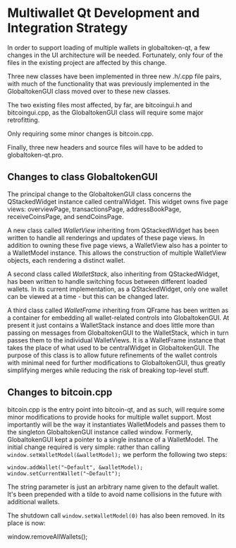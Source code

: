 Multiwallet Qt Development and Integration Strategy
===================================================

In order to support loading of multiple wallets in globaltoken-qt, a few changes in the UI architecture will be needed.
Fortunately, only four of the files in the existing project are affected by this change.

Three new classes have been implemented in three new .h/.cpp file pairs, with much of the functionality that was previously
implemented in the GlobaltokenGUI class moved over to these new classes.

The two existing files most affected, by far, are bitcoingui.h and bitcoingui.cpp, as the GlobaltokenGUI class will require
some major retrofitting.

Only requiring some minor changes is bitcoin.cpp.

Finally, three new headers and source files will have to be added to globaltoken-qt.pro.

Changes to class GlobaltokenGUI
---------------------------
The principal change to the GlobaltokenGUI class concerns the QStackedWidget instance called centralWidget.
This widget owns five page views: overviewPage, transactionsPage, addressBookPage, receiveCoinsPage, and sendCoinsPage.

A new class called *WalletView* inheriting from QStackedWidget has been written to handle all renderings and updates of
these page views. In addition to owning these five page views, a WalletView also has a pointer to a WalletModel instance.
This allows the construction of multiple WalletView objects, each rendering a distinct wallet.

A second class called *WalletStack*, also inheriting from QStackedWidget, has been written to handle switching focus between
different loaded wallets. In its current implementation, as a QStackedWidget, only one wallet can be viewed at a time -
but this can be changed later.

A third class called *WalletFrame* inheriting from QFrame has been written as a container for embedding all wallet-related
controls into GlobaltokenGUI. At present it just contains a WalletStack instance and does little more than passing on messages
from GlobaltokenGUI to the WalletStack, which in turn passes them to the individual WalletViews. It is a WalletFrame instance
that takes the place of what used to be centralWidget in GlobaltokenGUI. The purpose of this class is to allow future
refinements of the wallet controls with minimal need for further modifications to GlobaltokenGUI, thus greatly simplifying
merges while reducing the risk of breaking top-level stuff.

Changes to bitcoin.cpp
----------------------
bitcoin.cpp is the entry point into bitcoin-qt, and as such, will require some minor modifications to provide hooks for
multiple wallet support. Most importantly will be the way it instantiates WalletModels and passes them to the
singleton GlobaltokenGUI instance called window. Formerly, GlobaltokenGUI kept a pointer to a single instance of a WalletModel.
The initial change required is very simple: rather than calling `window.setWalletModel(&walletModel);` we perform the
following two steps:

	window.addWallet("~Default", &walletModel);
	window.setCurrentWallet("~Default");

The string parameter is just an arbitrary name given to the default wallet. It's been prepended with a tilde to avoid name collisions in the future with additional wallets.

The shutdown call `window.setWalletModel(0)` has also been removed. In its place is now:

window.removeAllWallets();
